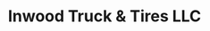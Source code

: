 ---
title: "Inwood Truck & Tires LLC"
url: /inwood/inwood-truck-und-tires-llc/
shop: Autowerkstatt
---